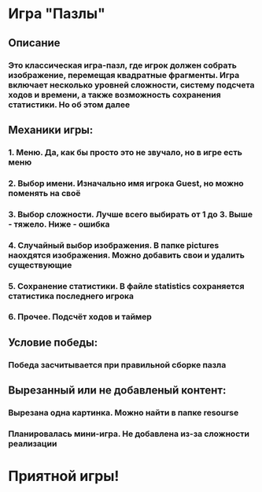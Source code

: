 # Игра "Пазлы"
## Описание
### Это классическая игра-пазл, где игрок должен собрать изображение, перемещая квадратные фрагменты. Игра включает несколько уровней сложности, систему подсчета ходов и времени, а также возможность сохранения статистики. Но об этом далее
## Механики игры:
### 1. Меню. Да, как бы просто это не звучало, но в игре есть меню
### 2. Выбор имени. Изначально имя игрока Guest, но можно поменять на своё
### 3. Выбор сложности. Лучше всего выбирать от 1 до 3. Выше - тяжело. Ниже - ошибка
### 4. Случайный выбор изображения. В папке pictures наохдятся изображения. Можно добавить свои и удалить существующие
### 5. Сохранение статистики. В файле statistics сохраняется статистика последнего игрока
### 6. Прочее. Подсчёт ходов и таймер
## Условие победы:
### Победа засчитывается при правильной сборке пазла
## Вырезанный или не добавленый контент:
### Вырезана одна картинка. Можно найти в папке resourse
### Планировалась мини-игра. Не добавлена из-за сложности реализации
# Приятной игры!
